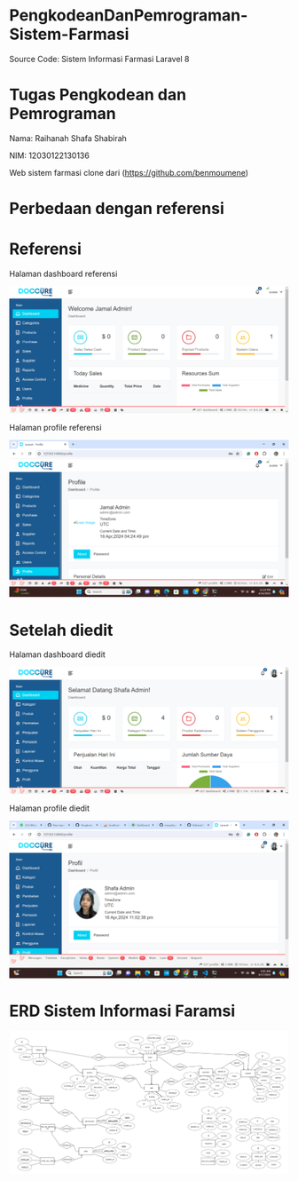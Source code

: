 # PengkodeanDanPemrograman-Sistem-Farmasi
Source Code: Sistem Informasi Farmasi Laravel 8

# Tugas Pengkodean dan Pemrograman
Nama: Raihanah Shafa Shabirah

NIM: 12030122130136

Web sistem farmasi clone dari (https://github.com/benmoumene)

# Perbedaan dengan referensi

# Referensi
Halaman dashboard referensi

![alt text](https://github.com/RaihanahShafaShabirah/PengkodeanDanPemrograman-Sistem-Farmasi/blob/main/Pictures/pic1.png?raw=true)

Halaman profile referensi

![alt text](https://github.com/RaihanahShafaShabirah/PengkodeanDanPemrograman-Sistem-Farmasi/blob/main/Pictures/pic5.png?raw=true)

# Setelah diedit

Halaman dashboard diedit

![alt text](https://github.com/RaihanahShafaShabirah/PengkodeanDanPemrograman-Sistem-Farmasi/blob/main/Pictures/pic2.png?raw=true)


Halaman profile diedit

![alt text](https://github.com/RaihanahShafaShabirah/PengkodeanDanPemrograman-Sistem-Farmasi/blob/main/Pictures/pic6.png?raw=true)

# ERD Sistem Informasi Faramsi

![alt text](https://github.com/RaihanahShafaShabirah/PengkodeanDanPemrograman-Sistem-Farmasi/blob/main/Pictures/erd.png?raw=true)
